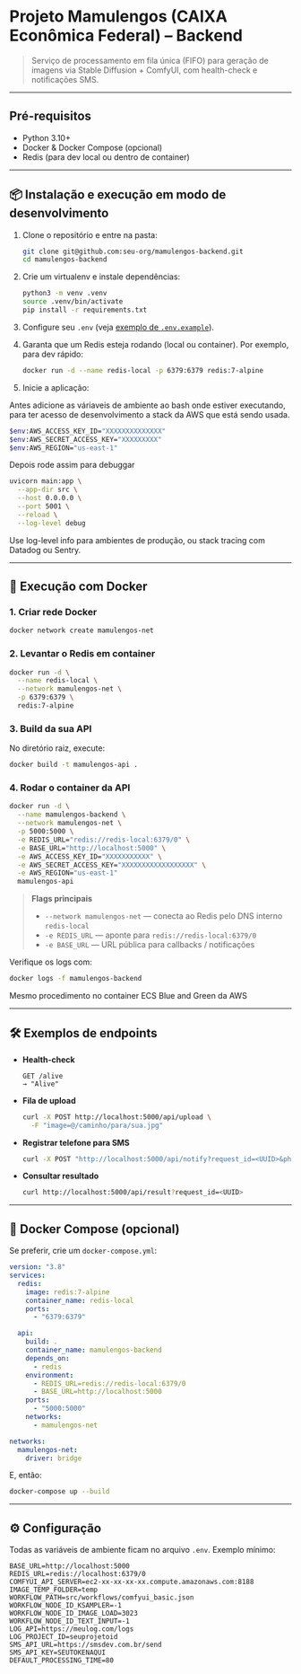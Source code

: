 # Projeto Mamulengos (CAIXA Econômica Federal) – Backend

> Serviço de processamento em fila única (FIFO) para geração de imagens via Stable Diffusion + ComfyUI, com health-check e notificações SMS.

---

## Pré-requisitos

* Python 3.10+
* Docker & Docker Compose (opcional)
* Redis (para dev local ou dentro de container)

---

## 📦 Instalação e execução em modo de desenvolvimento

1. Clone o repositório e entre na pasta:

   ```bash
   git clone git@github.com:seu-org/mamulengos-backend.git
   cd mamulengos-backend
   ```

2. Crie um virtualenv e instale dependências:

   ```bash
   python3 -m venv .venv
   source .venv/bin/activate
   pip install -r requirements.txt
   ```

3. Configure seu `.env` (veja [exemplo de `.env.example`](./.env.example)).

4. Garanta que um Redis esteja rodando (local ou container). Por exemplo, para dev rápido:

   ```bash
   docker run -d --name redis-local -p 6379:6379 redis:7-alpine
   ```

5. Inicie a aplicação:

  Antes adicione as váriaveis de ambiente ao bash onde estiver executando, para ter acesso de desenvolvimento a stack da AWS que está sendo usada.

   ```bash
   $env:AWS_ACCESS_KEY_ID="XXXXXXXXXXXXXX"
   $env:AWS_SECRET_ACCESS_KEY="XXXXXXXXX"
   $env:AWS_REGION="us-east-1"
   ```

Depois rode assim para debuggar

   ```bash
   uvicorn main:app \
     --app-dir src \
     --host 0.0.0.0 \
     --port 5001 \
     --reload \
     --log-level debug
   ```

  Use log-level info para ambientes de produção, ou stack tracing com Datadog ou Sentry.

---

## 🐳 Execução com Docker

### 1. Criar rede Docker

```bash
docker network create mamulengos-net
```

### 2. Levantar o Redis em container

```bash
docker run -d \
  --name redis-local \
  --network mamulengos-net \
  -p 6379:6379 \
  redis:7-alpine
```

### 3. Build da sua API

No diretório raiz, execute:

```bash
docker build -t mamulengos-api .
```

### 4. Rodar o container da API

```bash
docker run -d \
  --name mamulengos-backend \
  --network mamulengos-net \
  -p 5000:5000 \
  -e REDIS_URL="redis://redis-local:6379/0" \
  -e BASE_URL="http://localhost:5000" \
  -e AWS_ACCESS_KEY_ID="XXXXXXXXXXX" \
  -e AWS_SECRET_ACCESS_KEY="XXXXXXXXXXXXXXXXXX" \
  -e AWS_REGION="us-east-1"
  mamulengos-api
```

> **Flags principais**
>
> * `--network mamulengos-net` — conecta ao Redis pelo DNS interno `redis-local`
> * `-e REDIS_URL` — aponte para `redis://redis-local:6379/0`
> * `-e BASE_URL` — URL pública para callbacks / notificações

Verifique os logs com:

```bash
docker logs -f mamulengos-backend
```

Mesmo procedimento no container ECS Blue and Green da AWS

---

## 🛠 Exemplos de endpoints

* **Health-check**

  ```
  GET /alive
  → "Alive"
  ```

* **Fila de upload**

  ```bash
  curl -X POST http://localhost:5000/api/upload \
    -F "image=@/caminho/para/sua.jpg"
  ```

* **Registrar telefone para SMS**

  ```bash
  curl -X POST "http://localhost:5000/api/notify?request_id=<UUID>&phone=+5511999999999"
  ```

* **Consultar resultado**

  ```bash
  curl http://localhost:5000/api/result?request_id=<UUID>
  ```

---

## 🚀 Docker Compose (opcional)

Se preferir, crie um `docker-compose.yml`:

```yaml
version: "3.8"
services:
  redis:
    image: redis:7-alpine
    container_name: redis-local
    ports:
      - "6379:6379"

  api:
    build: .
    container_name: mamulengos-backend
    depends_on:
      - redis
    environment:
      - REDIS_URL=redis://redis-local:6379/0
      - BASE_URL=http://localhost:5000
    ports:
      - "5000:5000"
    networks:
      - mamulengos-net

networks:
  mamulengos-net:
    driver: bridge
```

E, então:

```bash
docker-compose up --build
```

---

## ⚙️ Configuração

Todas as variáveis de ambiente ficam no arquivo `.env`. Exemplo mínimo:

```dotenv
BASE_URL=http://localhost:5000
REDIS_URL=redis://localhost:6379/0
COMFYUI_API_SERVER=ec2-xx-xx-xx-xx.compute.amazonaws.com:8188
IMAGE_TEMP_FOLDER=temp
WORKFLOW_PATH=src/workflows/comfyui_basic.json
WORKFLOW_NODE_ID_KSAMPLER=-1
WORKFLOW_NODE_ID_IMAGE_LOAD=3023
WORKFLOW_NODE_ID_TEXT_INPUT=-1
LOG_API=https://meulog.com/logs
LOG_PROJECT_ID=seuprojetoid
SMS_API_URL=https://smsdev.com.br/send
SMS_API_KEY=SEUTOKENAQUI
DEFAULT_PROCESSING_TIME=80
```
